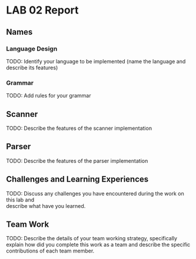 # LAB 02 Report

## Names

### Language Design

TODO:
Identify your language to be implemented (name the language and describe its features)

### Grammar

TODO:
Add rules for your grammar

## Scanner

TODO:
Describe the features of the scanner implementation

## Parser

TODO:
Describe the features of the parser implementation

## Challenges and Learning Experiences

TODO:
Discuss any challenges you have encountered during the work on this lab and  
describe what have you learned.

## Team Work

TODO:
Describe the details of your team working strategy, specifically explain how
did you complete this work as a team and describe the specific contributions of
each team member.

